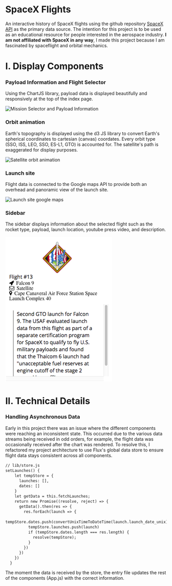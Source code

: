 # SpaceX Flights 

An interactive history of SpaceX flights using the github repository [SpaceX API](https://github.com/r-spacex/SpaceX-API) as the primary data source. The intention for this project is to be used as an educational resource for people interested in the aerospace industry. **I am not affiliated with SpaceX in any way**, I made this project because I am fascinated by spaceflight and orbital mechanics.

# I. Display Components

### Payload Information and Flight Selector

Using the ChartJS library, payload data is displayed beautifully and responsively at the top of the index page.

![Mission Selector and Payload Information](https://media.giphy.com/media/l3mZ2SpotsDRsBOLu/giphy.gif)

### Orbit animation

Earth's topography is displayed using the d3 JS library to convert Earth's spherical coordinates to cartesian (canvas) coordates. Every orbit type (SSO, ISS, LEO, SSO, ES-L1, GTO) is accounted for. The satellite's path is exaggerated for display purposes.

![Satellite orbit animation](https://media.giphy.com/media/l3mZ5NFq6TJm13W4E/giphy.gif)

### Launch site

Flight data is connected to the Google maps API to provide both an overhead and panoramic view of the launch site. 

![Launch site google maps](https://github.com/reidjs/spacexflights/blob/master/launchsite.gif)

### Sidebar

The sidebar displays information about the selected flight such as the rocket type, payload, launch location, youtube press video, and description.

![Sidebar](https://github.com/reidjs/spacexflights/blob/master/spaceX_sidebar_screenshot.png)

# II. Technical Details

### Handling Asynchronous Data 

Early in this project there was an issue where the different components were reaching an inconsistent state. This occurred due to the various data streams being received in odd orders, for example, the flight data was occasionally received after the chart was rendered. To resolve this, I refactored my project architecture to use Flux's global data store to ensure flight data stays consistent across all components. 


```
// lib/store.js
setLaunches() {
    let tempStore = {
      launches: [],
      dates: []
    }
    let getData = this.fetchLaunches;
    return new Promise((resolve, reject) => {
      getData().then(res => {
        res.forEach(launch => {
          tempStore.dates.push(convertUnixTimeToDateTime(launch.launch_date_unix))
          tempStore.launches.push(launch)
          if (tempStore.dates.length === res.length) {
            resolve(tempStore);
          }
        })
      })
    })
  }
```
The moment the data is received by the store, the entry file updates the rest of the components (App.js) with the correct information.






